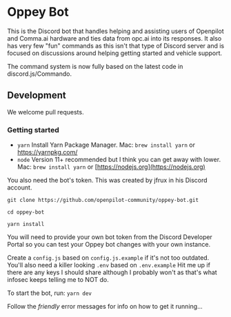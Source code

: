# Oppey Bot

This is the Discord bot that handles helping and assisting users of Openpilot and Comma.ai hardware and ties data from opc.ai into its responses. It also has very few "fun" commands as this isn't that type of Discord server and is focused on discussions around helping getting started and vehicle support.

The command system is now fully based on the latest code in discord.js/Commando.

## Development
We welcome pull requests.

### Getting started
- `yarn` Install Yarn Package Manager. Mac: `brew install yarn` or https://yarnpkg.com/
- `node` Version 11+ recommended but I think you can get away with lower.
  Mac: `brew install yarn` or [https://nodejs.org](https://nodejs.org)

You also need the bot's token. This was created by jfrux in his Discord account. 

`git clone https://github.com/openpilot-community/oppey-bot.git`

`cd oppey-bot`

`yarn install`

You will need to provide your own bot token from the Discord Developer Portal so you can test your Oppey bot changes with your own instance.

Create a `config.js` based on `config.js.example` if it's not too outdated.
You'll also need a killer looking `.env` based on `.env.example`
Hit me up if there are any keys I should share although I probably won't as that's what infosec keeps telling me to NOT do.

To start the bot, run:
`yarn dev`

Follow the *friendly* error messages for info on how to get it running...
